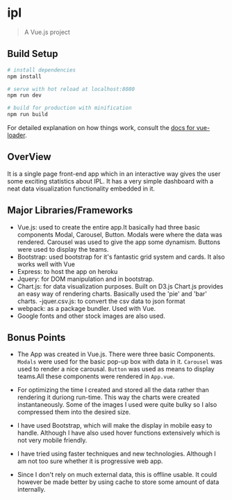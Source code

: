 # ipl 

> A Vue.js project

## Build Setup

``` bash
# install dependencies
npm install

# serve with hot reload at localhost:8080
npm run dev

# build for production with minification
npm run build
```

For detailed explanation on how things work, consult the [docs for vue-loader](http://vuejs.github.io/vue-loader).

## OverView

It is a single page front-end app which in an interactive way gives the user some exciting statistics about IPL. 
It has a very simple dashboard with a neat data visualization functionality embedded in it.

## Major Libraries/Frameworks
- Vue.js: used to create the entire app.It basically had three basic components Modal, Carousel, Button. Modals were where the data was rendered. Carousel was used to give the app some dynamism. Buttons were used to display the teams.
- Bootstrap: used bootstrap for it's fantastic grid system and cards. It also works well with Vue
- Express: to host the app on heroku
- Jquery: for DOM manipulation and in bootstrap.
- Chart.js: for data visualization purposes. Built on D3.js Chart.js provides an easy way of rendering charts. Basically used the 'pie' and 'bar' charts.
-jquer.csv.js: to convert the csv data to json format
- webpack: as a package bundler. Used with Vue.
- Google fonts and other stock images are also used.

## Bonus Points
- The App was created in Vue.js. There were three basic Components. `Modals` were used for the basic pop-up box with data in it. `Carousel` was used to render a nice carousal. `Button` was used as means to display teams.All these components were rendered in `App.vue`.

- For optimizing the time I created and stored all the data rather than rendering it duriong run-time. This way the charts were created instantaneously. Some of the images I used were quite bulky so I also compressed them into the desired size.

- I have used Bootstrap, which will make the display in mobile easy to handle. Although I have also used hover functions extensively which is not very mobile friendly.

- I have tried using faster techniques and new technologies. Although I am not too sure whether it is progressive web app.

- Since I don't rely on much external data, this is offline usable. It could however be made better by using cache to store some amount of data internally.
